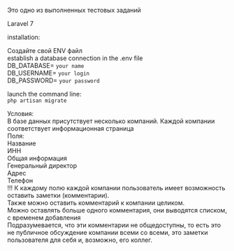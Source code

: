 Это одно из выполненных тестовых заданий   
  
Laravel 7  
  
installation:  
  
Создайте свой ENV файл  
establish a database connection in the .env file  
DB_DATABASE= `your name`  
DB_USERNAME= `your login`  
DB_PASSWORD= `your password`  
  
launch the command line:  
`php artisan migrate` 
 
  
Условия:  
В базе данных присутствует несколько компаний. Каждой компании соответствует информационная страница  
Поля:  
Название   
ИНН  
Общая информация  
Генеральный директор  
Адрес  
Телефон  
!!! К каждому полю каждой компании пользователь имеет возможность оставить заметки (комментарии).   
Также можно оставить комментарий к компании целиком.   
Можно оставлять больше одного комментария, они выводятся списком, с временем добавления  
Подразумевается, что эти комментарии не общедоступны, то есть это не публичное обсуждение компании всеми со всеми, это заметки пользователя для себя и, возможно, его коллег.  
